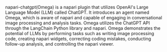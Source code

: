 napari-chatgpt(Omega) is a napari plugin that utilizes OpenAI's Large Language Model (LLM) called ChatGPT. It introduces an agent named Omega, which is aware of napari and capable of engaging in conversational image processing and analysis tasks. Omega utilizes the ChatGPT API through the LangChain Python library and napari. Omega demonstrates the potential of LLMs by performing tasks such as writing image processing code, creating napari widgets, correcting coding mistakes, conducting follow-up analysis, and controlling the napari viewer.
